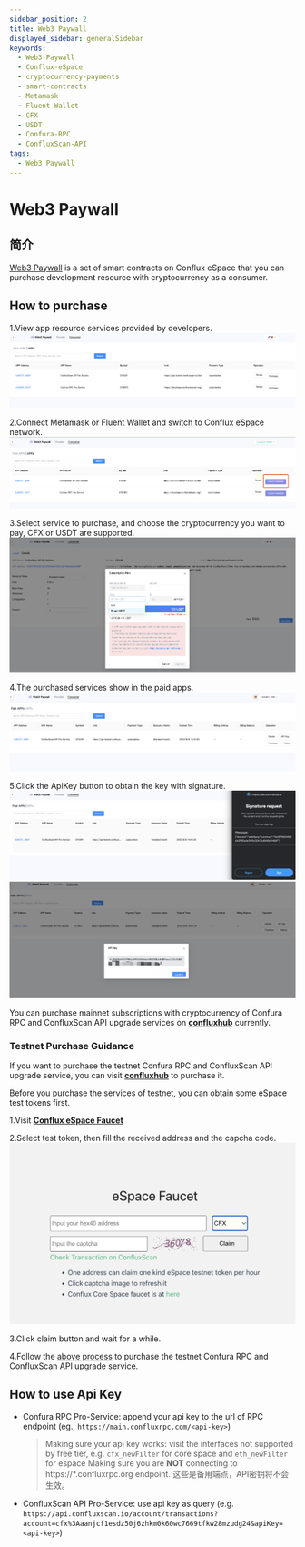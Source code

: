 ```yaml
---
sidebar_position: 2
title: Web3 Paywall
displayed_sidebar: generalSidebar
keywords:
  - Web3-Paywall
  - Conflux-eSpace
  - cryptocurrency-payments
  - smart-contracts
  - Metamask
  - Fluent-Wallet
  - CFX
  - USDT
  - Confura-RPC
  - ConfluxScan-API
tags:
  - Web3 Paywall
---
```


# Web3 Paywall

## 简介
[Web3 Paywall](https://confluxhub.io/payment/consumer/paid-apps) is a set of smart contracts on Conflux eSpace that you can purchase development resource with cryptocurrency as a consumer.

## How to purchase

1.View app resource services provided by developers. ![applist](./img/applist.png)

2.Connect Metamask or Fluent Wallet and switch to Conflux eSpace network. ![connectwallet](./img/connectwallet.png)

3.Select service to purchase, and choose the cryptocurrency you want to pay, CFX or USDT are supported. ![purchase](./img/purchase.png)

4.The purchased services show in the paid apps. ![padlist](./img/paidlist.png)

5.Click the ApiKey button to obtain the key with signature. ![sign](./img/sign.png) ![apikey](./img/apikey.png)

You can purchase mainnet subscriptions with cryptocurrency of Confura RPC and ConfluxScan API upgrade services on [**confluxhub**](https://confluxhub.io/payment/consumer/apps) currently.

### Testnet Purchase Guidance

If you want to purchase the testnet Confura RPC and ConfluxScan API upgrade service, you can visit [**confluxhub**](https://test.confluxhub.io/payment/consumer/apps) to purchase it.

Before you purchase the services of testnet, you can obtain some eSpace test tokens first.

1.Visit [**Conflux eSpace Faucet**](https://efaucet.confluxnetwork.org/)

2.Select test token, then fill the received address and the capcha code. ![faucet](./img/faucet.png)

3.Click claim button and wait for a while.

4.Follow the [above process](#how-to-purchase) to purchase the testnet Confura RPC and ConfluxScan API upgrade service.

## How to use Api Key

- Confura RPC Pro-Service: append your api key to the url of RPC endpoint (eg., `https://main.confluxrpc.com/<api-key>`)

  > Making sure your api key works: visit the interfaces not supported by free tier, e.g. `cfx_newFilter` for core space and `eth_newFilter` for espace Making sure you are **NOT** connecting to https://*.confluxrpc.org endpoint. 这些是备用端点，API密钥将不会生效。

- ConfluxScan API Pro-Service: use api key as query (e.g. `https://api.confluxscan.io/account/transactions?account=cfx%3Aaanjcf1esdz50j6zhkm0k60wc7669tfkw28mzudg24&apiKey=<api-key>`)
